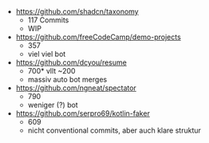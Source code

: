 * https://github.com/shadcn/taxonomy
  * 117 Commits
  * WIP
* https://github.com/freeCodeCamp/demo-projects
  * 357
  * viel viel bot
* https://github.com/dcyou/resume
  * 700* vllt ~200
  * massiv auto bot merges
* https://github.com/ngneat/spectator
  * 790
  * weniger (?) bot
* https://github.com/serpro69/kotlin-faker
  * 609
  * nicht conventional commits, aber auch klare struktur